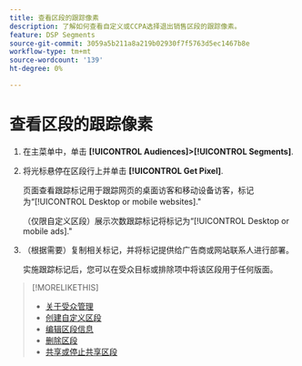```yaml
---
title: 查看区段的跟踪像素
description: 了解如何查看自定义或CCPA选择退出销售区段的跟踪像素。
feature: DSP Segments
source-git-commit: 3059a5b211a8a219b02930f7f5763d5ec1467b8e
workflow-type: tm+mt
source-wordcount: '139'
ht-degree: 0%

---
```


# 查看区段的跟踪像素

1. 在主菜单中，单击 **[!UICONTROL Audiences]>[!UICONTROL Segments]**.

1. 将光标悬停在区段行上并单击 **[!UICONTROL Get Pixel]**.

   页面查看跟踪标记用于跟踪网页的桌面访客和移动设备访客，标记为“[!UICONTROL Desktop or mobile websites].&quot;

   （仅限自定义区段）展示次数跟踪标记将标记为“[!UICONTROL Desktop or mobile ads].&quot;

1. （根据需要）复制相关标记，并将标记提供给广告商或网站联系人进行部署。

   实施跟踪标记后，您可以在受众目标或排除项中将该区段用于任何版面。

>[!MORELIKETHIS]
>
>* [关于受众管理](audience-about.md)
>* [创建自定义区段](custom-segment-create.md)
>* [编辑区段信息](segment-edit.md)
>* [删除区段](segment-delete.md)
>* [共享或停止共享区段](segment-share.md)

